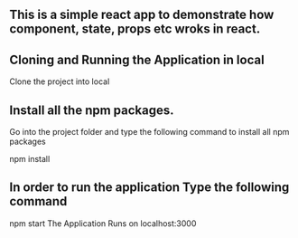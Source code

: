 
## This is a simple react app to demonstrate how component, state, props etc wroks in react.

## Cloning and Running the Application in local
Clone the project into local

## Install all the npm packages. 
Go into the project folder and type the following command to install all npm packages

npm install
## In order to run the application Type the following command

npm start
The Application Runs on localhost:3000
